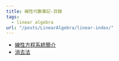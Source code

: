 ```yaml
---
title: 線性代數筆記-目錄
tags:
  - linear algebra
url: "/posts/LinearAlgebra/linear-index/"
---
```


* [線性方程系統簡介](/posts/1/linear-intro/)
* [消去法](/posts/LinearAlgebra/linear-elimination-methods/)